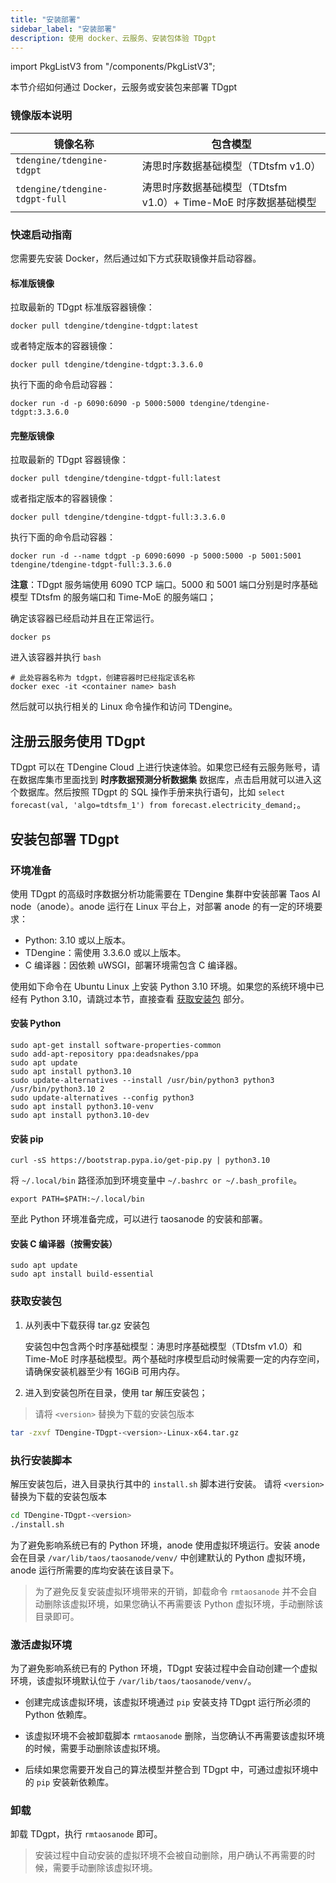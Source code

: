 ```yaml
---
title: "安装部署"
sidebar_label: "安装部署"
description: 使用 docker、云服务、安装包体验 TDgpt
---
```


import PkgListV3 from "/components/PkgListV3";


本节介绍如何通过 Docker，云服务或安装包来部署 TDgpt

### 镜像版本说明

| 镜像名称                          | 包含模型               |
|-----------------------------------|-----------------------|
| `tdengine/tdengine-tdgpt`         | 涛思时序数据基础模型（TDtsfm v1.0）       |
| `tdengine/tdengine-tdgpt-full`    | 涛思时序数据基础模型（TDtsfm v1.0）+ Time-MoE 时序数据基础模型   |


### 快速启动指南

您需要先安装 Docker，然后通过如下方式获取镜像并启动容器。

#### 标准版镜像

拉取最新的 TDgpt 标准版容器镜像：

```shell
docker pull tdengine/tdengine-tdgpt:latest
```

或者特定版本的容器镜像：

```shell
docker pull tdengine/tdengine-tdgpt:3.3.6.0
```

执行下面的命令启动容器：

```shell
docker run -d -p 6090:6090 -p 5000:5000 tdengine/tdengine-tdgpt:3.3.6.0
```

#### 完整版镜像

拉取最新的 TDgpt 容器镜像：

```shell
docker pull tdengine/tdengine-tdgpt-full:latest
```

或者指定版本的容器镜像：

```shell
docker pull tdengine/tdengine-tdgpt-full:3.3.6.0
```

执行下面的命令启动容器：

```shell
docker run -d --name tdgpt -p 6090:6090 -p 5000:5000 -p 5001:5001 tdengine/tdengine-tdgpt-full:3.3.6.0
```

**注意**：TDgpt 服务端使用 6090 TCP 端口。5000 和 5001 端口分别是时序基础模型 TDtsfm 的服务端口和 Time-MoE 的服务端口；


确定该容器已经启动并且在正常运行。

```shell
docker ps
```

进入该容器并执行 `bash`

```shell
# 此处容器名称为 tdgpt，创建容器时已经指定该名称
docker exec -it <container name> bash
```

然后就可以执行相关的 Linux 命令操作和访问 TDengine。

## 注册云服务使用 TDgpt

TDgpt 可以在 TDengine Cloud 上进行快速体验。如果您已经有云服务账号，请在数据库集市里面找到 **时序数据预测分析数据集** 数据库，点击启用就可以进入这个数据库。然后按照 TDgpt 的 SQL 操作手册来执行语句，比如 `select forecast(val, 'algo=tdtsfm_1') from forecast.electricity_demand;`。

## 安装包部署 TDgpt

### 环境准备

使用 TDgpt 的高级时序数据分析功能需要在 TDengine 集群中安装部署 Taos AI node（anode）。anode 运行在 Linux 平台上，对部署 anode 的有一定的环境要求：

- Python: 3.10 或以上版本。
- TDengine：需使用 3.3.6.0 或以上版本。
- C 编译器：因依赖 uWSGI，部署环境需包含 C 编译器。

使用如下命令在 Ubuntu Linux 上安装 Python 3.10 环境。如果您的系统环境中已经有 Python 3.10，请跳过本节，直接查看 [获取安装包](#获取安装包) 部分。

#### 安装 Python

```shell
sudo apt-get install software-properties-common
sudo add-apt-repository ppa:deadsnakes/ppa
sudo apt update
sudo apt install python3.10
sudo update-alternatives --install /usr/bin/python3 python3 /usr/bin/python3.10 2
sudo update-alternatives --config python3
sudo apt install python3.10-venv
sudo apt install python3.10-dev
```

#### 安装 pip

```shell
curl -sS https://bootstrap.pypa.io/get-pip.py | python3.10
```

将 `~/.local/bin` 路径添加到环境变量中 `~/.bashrc or ~/.bash_profile`。

```shell
export PATH=$PATH:~/.local/bin
```

至此 Python 环境准备完成，可以进行 taosanode 的安装和部署。

#### 安装 C 编译器（按需安装）

```shell
sudo apt update
sudo apt install build-essential
```

### 获取安装包
1. 从列表中下载获得 tar.gz 安装包

   <PkgListV3 type={9}/>

   安装包中包含两个时序基础模型：涛思时序基础模型（TDtsfm v1.0）和 Time-MoE 时序基础模型。两个基础时序模型启动时候需要一定的内存空间，请确保安装机器至少有 16GiB 可用内存。
  
2. 进入到安装包所在目录，使用 tar 解压安装包；
   
> 请将 `<version>` 替换为下载的安装包版本

```bash
tar -zxvf TDengine-TDgpt-<version>-Linux-x64.tar.gz
```

### 执行安装脚本

解压安装包后，进入目录执行其中的 `install.sh` 脚本进行安装。
请将 `<version>` 替换为下载的安装包版本

```bash
cd TDengine-TDgpt-<version>
./install.sh
```

为了避免影响系统已有的 Python 环境，anode 使用虚拟环境运行。安装 anode 会在目录 `/var/lib/taos/taosanode/venv/` 中创建默认的 Python 虚拟环境，anode 运行所需要的库均安装在该目录下。
> 为了避免反复安装虚拟环境带来的开销，卸载命令 `rmtaosanode` 并不会自动删除该虚拟环境，如果您确认不再需要该 Python 虚拟环境，手动删除该目录即可。

### 激活虚拟环境

为了避免影响系统已有的 Python 环境，TDgpt 安装过程中会自动创建一个虚拟环境，该虚拟环境默认位于 `/var/lib/taos/taosanode/venv/`。

- 创建完成该虚拟环境，该虚拟环境通过 `pip` 安装支持 TDgpt 运行所必须的 Python 依赖库。

- 该虚拟环境不会被卸载脚本 `rmtaosanode` 删除，当您确认不再需要该虚拟环境的时候，需要手动删除该虚拟环境。

- 后续如果您需要开发自己的算法模型并整合到 TDgpt 中，可通过虚拟环境中的 `pip` 安装新依赖库。

### 卸载

卸载 TDgpt，执行 `rmtaosanode` 即可。 

> 安装过程中自动安装的虚拟环境不会被自动删除，用户确认不再需要的时候，需要手动删除该虚拟环境。
